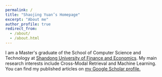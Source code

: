 ```yaml
---
permalink: /
title: "Shaojing Yuan’s Homepage"
excerpt: "About me"
author_profile: true
redirect_from: 
  - /about/
  - /about.html
---
```


I am a Master's graduate of the School of Computer Science and Technology at [Shandong University of Finance and Economics](http://en.sdufe.edu.cn/). My main research interests include Cross-Modal Retrieval and Machine Learning. You can find my published articles on <u><a href="{{https://scholar.google.com/citations?hl=zh-CN&user=h7qeChwAAAAJ}}">my Google Scholar profile</a>.</u>

